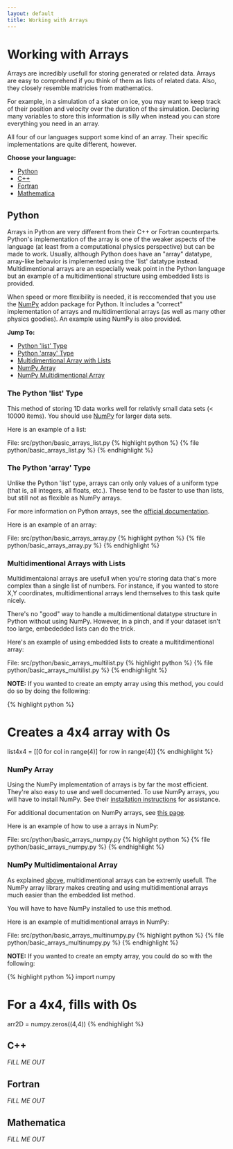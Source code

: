 ```yaml
---
layout: default
title: Working with Arrays
---
```


# Working with Arrays

Arrays are incredibly usefull for storing generated or related data.  Arrays are easy to comprehend if you think of them as lists of related data.  Also, they closely resemble matricies from mathematics.

For example, in a simulation of a skater on ice, you may want to keep track of their position and velocity over the duration of the simulation.  Declaring many variables to store this information is silly when instead you can store everything you need in an array.

All four of our languages support some kind of an array.  Their specific implementations are quite different, however.

**Choose your language:**

* [Python](#python)
* [C++](#cpp)
* [Fortran](#fortran)
* [Mathematica](#mathematica)

<a name="python"></a>
## Python

Arrays in Python are very different from their C++ or Fortran counterparts.  Python's implementation of the array is one of the weaker aspects of the language (at least from a computational physics perspective) but can be made to work.  Usually, although Python does have an "array" datatype, array-like behavior is implemented using the 'list' datatype instead.  Multidimentional arrays are an especially weak point in the Python language but an example of a multidimentional structure using embedded lists is provided.

When speed or more flexibility is needed, it is reccomended that you use the [NumPy](http://numpy.scipy.org/) addon package for Python.  It includes a "correct" implementation of arrays and multidimentional arrays (as well as many other physics goodies).  An example using NumPy is also provided.

**Jump To:**

* [Python 'list' Type](#python-list)
* [Python 'array' Type](#python-pythonarray)
* [Multidimentional Array with Lists](#python-multilist)
* [NumPy Array](#python-numpy)
* [NumPy Multidimentional Array](#python-numpymulti)

<a name="python-list"></a>
### The Python 'list' Type

This method of storing 1D data works well for relativly small data sets (< 10000 items).  You should use [NumPy](#python-numpy) for larger data sets.

Here is an example of a list:

File: src/python/basic_arrays_list.py
{% highlight python %}
{% file python/basic_arrays_list.py %}
{% endhighlight %}

<a name="python-pythonarray"></a>
### The Python 'array' Type

Unlike the Python 'list' type, arrays can only only values of a uniform type (that is, all integers, all floats, etc.).  These tend to be faster to use than lists, but still not as flexible as NumPy arrays.

For more information on Python arrays, see the [official documentation](http://docs.python.org/library/array.html).

Here is an example of an array:

File: src/python/basic_arrays_array.py
{% highlight python %}
{% file python/basic_arrays_array.py %}
{% endhighlight %}

<a name="python-multilist"></a>
### Multidimentional Arrays with Lists

Multidimentaional arrays are usefull when you're storing data that's more complex than a single list of numbers.  For instance, if you wanted to store X,Y coordinates, multidimentional arrays lend themselves to this task quite nicely.

There's no "good" way to handle a multidimentional datatype  structure in Python without using NumPy.  However, in a pinch, and if your dataset isn't too large, embededded lists can do the trick.

Here's an example of using embedded lists to create a multitdimentional array:

File: src/python/basic_arrays_multilist.py
{% highlight python %}
{% file python/basic_arrays_multilist.py %}
{% endhighlight %}

**NOTE:** If you wanted to create an empty array using this method, you could do so by doing the following:

{% highlight python %}
# Creates a 4x4 array with 0s
list4x4 = [[0 for col in range(4)] for row in range(4)]
{% endhighlight %}

<a name="python-numpy"></a>
### NumPy Array

Using the NumPy implementation of arrays is by far the most efficient.  They're also easy to use and well documented.  To use NumPy arrays, you will have to install NumPy.  See their [installation instructions](http://new.scipy.org/download.html) for assistance.

For additional documentation on NumPy arrays, see [this page](http://docs.scipy.org/doc/numpy/user/basics.creation.html#arrays-creation).

Here is an example of how to use a arrays in NumPy:

File: src/python/basic_arrays_numpy.py
{% highlight python %}
{% file python/basic_arrays_numpy.py %}
{% endhighlight %}

<a name="python-numpymulti"></a>
### NumPy Multidimentaional Array

As explained [above](#python-multilist), multidimentional arrays can be extremly usefull.  The NumPy array library makes creating and using multidimentional arrays much easier than the embedded list method.

You will have to have NumPy installed to use this method.

Here is an example of multidimentional arrays in NumPy:

File: src/python/basic_arrays_multinumpy.py
{% highlight python %}
{% file python/basic_arrays_multinumpy.py %}
{% endhighlight %}

**NOTE:** If you wanted to create an empty array, you could do so with the following:

{% highlight python %}
import numpy
# For a 4x4, fills with 0s
arr2D = numpy.zeros((4,4))
{% endhighlight %}

<a name="cpp"></a>
## C++

*FILL ME OUT*

<a name="fortran"></a>
## Fortran

*FILL ME OUT*

<a name="mathematica"></a>
## Mathematica

*FILL ME OUT*
